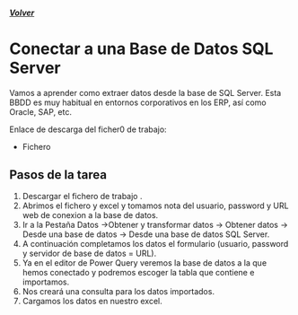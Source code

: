 ##### [Volver](/Curso-de-Herramientas-analiticas-para-auditoria-I/pages/Indice_curso.md)
<script src="https://kit.fontawesome.com/065728df02.js" crossorigin="anonymous"></script>

# Conectar a una Base de Datos SQL Server
 
Vamos a aprender como extraer datos desde la base de SQL Server. Esta BBDD es muy habitual en entornos corporativos en los ERP, así como Oracle, SAP, etc.

Enlace de descarga del ficher0 de trabajo:  

* Fichero <a href="/Curso-de-Herramientas-analiticas-para-auditoria-I/downloads/9.Conexion_a_SQL_Databases.xlsx"><i class="fas fa-database"></i></a> 


## Pasos de la tarea 

1. Descargar el fichero de trabajo .
2. Abrimos el fichero y excel y tomamos nota del usuario, password y URL web de conexion a la base de datos.
3. Ir a la Pestaña Datos ->Obtener y transformar datos -> Obtener 
datos -> Desde una base de datos -> Desde una base de datos SQL Server.
3. A continuación completamos los datos el formulario (usuario, password y servidor de base de datos = URL).
4. Ya en el editor de Power Query veremos la base de datos a la que hemos conectado y podremos escoger la tabla que contiene e importamos.
5. Nos creará una consulta para los datos importados.
6. Cargamos los datos en nuestro excel.




